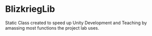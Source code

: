 BlizkriegLib
===

Static Class created to speed up Unity Development and Teaching by amassing most functions the project lab uses.
